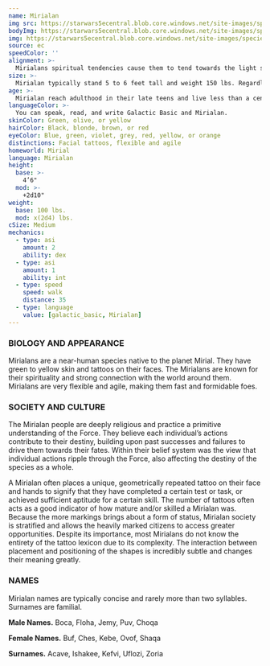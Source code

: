 ```yaml
---
name: Mirialan
img src: https://starwars5ecentral.blob.core.windows.net/site-images/species/species_mirialan.png
bodyImg: https://starwars5ecentral.blob.core.windows.net/site-images/species/species_mirialan.png
img: https://starwars5ecentral.blob.core.windows.net/site-images/species/species_mirialan.png
source: ec
speedColor: ''
alignment: >-
  Mirialans spiritual tendencies cause them to tend towards the light side, though there are exceptions.
size: >-
  Mirialan typically stand 5 to 6 feet tall and weight 150 lbs. Regardless of your position in that range, your size is Medium.
age: >-
  Mirialan reach adulthood in their late teens and live less than a century.
languageColor: >-
  You can speak, read, and write Galactic Basic and Mirialan. 
skinColor: Green, olive, or yellow
hairColor: Black, blonde, brown, or red
eyeColor: Blue, green, violet, grey, red, yellow, or orange
distinctions: Facial tattoos, flexible and agile
homeworld: Mirial
language: Mirialan
height:
  base: >-
    4’6"
  mod: >-
    +2d10"
weight:
  base: 100 lbs.
  mod: x(2d4) lbs.
cSize: Medium
mechanics:
  - type: asi
    amount: 2
    ability: dex
  - type: asi
    amount: 1
    ability: int
  - type: speed
    speed: walk
    distance: 35
  - type: language
    value: [galactic_basic, Mirialan]
---
```

### BIOLOGY AND APPEARANCE
Mirialans are a near-human species native to the planet Mirial. They have green to yellow skin and tattoos on their faces. The Mirialans are known for their spirituality and strong connection with the world around them. Mirialans are very flexible and agile, making them fast and formidable foes.

### SOCIETY AND CULTURE
The Mirialan people are deeply religious and practice a primitive understanding of the Force. They believe each individual’s actions contribute to their destiny, building upon past successes and failures to drive them towards their fates. Within their belief system was the view that individual actions ripple through the Force, also affecting the destiny of the species as a whole.

A Mirialan often places a unique, geometrically repeated tattoo on their face and hands to signify that they have completed a certain test or task, or achieved sufficient aptitude for a certain skill. The number of tattoos often acts as a good indicator of how mature and/or skilled a Mirialan was. Because the more markings brings about a form of status, Mirialan society is stratified and allows the heavily marked citizens to access greater opportunities. Despite its importance, most Mirialans do not know the entirety of the tattoo lexicon due to its complexity. The interaction between placement and positioning of the shapes is incredibly subtle and changes their meaning greatly.

### NAMES
Mirialan names are typically concise and rarely more than two syllables. Surnames are familial.

__Male Names.__ Boca, Floha, Jemy, Puv, Choqa

__Female Names.__ Buf, Ches, Kebe, Ovof, Shaqa

__Surnames.__ Acave, Ishakee, Kefvi, Uflozi, Zoria



    